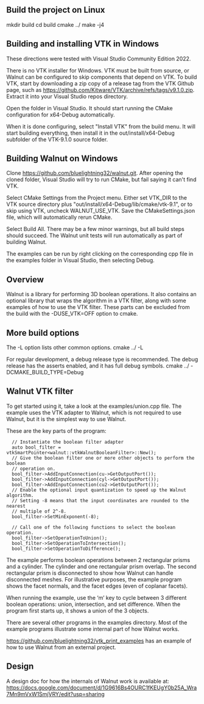 ## Build the project on Linux ##
  mkdir build
  cd build
  cmake ../
  make -j4

## Building and installing VTK in Windows ##
These directions were tested with Visual Studio Community Edition 2022.

There is no VTK installer for Windows. VTK must be built from source, or Walnut
can be configured to skip components that depend on VTK. To build VTK, start by
downloading a zip copy of a release tag from the VTK Github page, such as
https://github.com/Kitware/VTK/archive/refs/tags/v9.1.0.zip. Extract it into
your Visual Studio repos directory.

Open the folder in Visual Studio. It should start running the CMake
configuration for x64-Debug automatically.

When it is done configuring, select "Install VTK" from the build menu. It will
start building everything, then install it in the out/install/x64-Debug
subfolder of the VTK-9.1.0 source folder.

## Building Walnut on Windows ##
Clone https://github.com/bluelightning32/walnut.git. After opening the cloned
folder, Visual Studio will try to run CMake, but fail saying it can't find VTK.

Select CMake Settings from the Project menu. Either set VTK_DIR to the VTK
source directory plus "out/install/x64-Debug/lib/cmake/vtk-9.1", or to skip
using VTK, uncheck WALNUT_USE_VTK. Save the CMakeSettings.json file, which will
automatically rerun CMake.

Select Build All. There may be a few minor warnings, but all build steps
should succeed. The Walnut unit tests will run automatically as part of
building Walnut.

The examples can be run by right clicking on the corresponding cpp file in the
examples folder in Visual Studio, then selecting Debug.

## Overview ##
Walnut is a library for performing 3D boolean operations. It also contains an
optional library that wraps the algorithm in a VTK filter, along with some
examples of how to use the VTK filter. These parts can be excluded from the
build with the -DUSE_VTK=OFF option to cmake.

## More build options ##
The -L option lists other common options.
  cmake ../ -L

For regular development, a debug release type is recommended. The debug release
has the asserts enabled, and it has full debug symbols.
  cmake ../ -DCMAKE_BUILD_TYPE=Debug

## Walnut VTK filter ##
To get started using it, take a look at the examples/union.cpp file. The
example uses the VTK adapter to Walnut, which is not required to use Walnut,
but it is the simplest way to use Walnut.

These are the key parts of the program:
```
  // Instantiate the boolean filter adapter
  auto bool_filter = vtkSmartPointer<walnut::vtkWalnutBooleanFilter>::New();
  // Give the boolean filter one or more other objects to perform the boolean
  // operation on.
  bool_filter->AddInputConnection(cu->GetOutputPort());
  bool_filter->AddInputConnection(cyl->GetOutputPort());
  bool_filter->AddInputConnection(cu2->GetOutputPort());
  // Enable the optional input quantization to speed up the Walnut algorithm.
  // Setting -8 means that the input coordinates are rounded to the nearest
  // multiple of 2^-8.
  bool_filter->SetMinExponent(-8);

  // Call one of the following functions to select the boolean operation.
  bool_filter->SetOperationToUnion();
  bool_filter->SetOperationToIntersection();
  bool_filter->SetOperationToDifference();
```

The example performs boolean operations between 2 rectangular prisms and a
cylinder. The cylinder and one rectangular prism overlap. The second
rectangular prism is disconnected to show how Walnut can handle disconnected
meshes. For illustrative purposes, the example program shows the facet normals,
and the facet edges (even of coplanar facets).

When running the example, use the ‘m’ key to cycle between 3 different boolean
operations: union, intersection, and set difference. When the program first
starts up, it shows a union of the 3 objects.

There are several other programs in the examples directory. Most of the example
programs illustrate some internal part of how Walnut works.

https://github.com/bluelightning32/vtk_print_examples has an example of how to
use Walnut from an external project.

## Design ##
A design doc for how the internals of Walnut work is available at:
https://docs.google.com/document/d/1G9616Bs4OURC1fKEUgY0b25A_Wra7Mn9mVxW1SmjVRY/edit?usp=sharing
